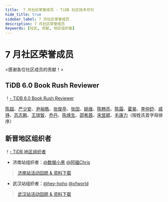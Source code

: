```yaml
---
title:  7 月社区荣誉成员 - TiDB 社区技术月刊
hide_title: true
sidebar_label: 7 月社区荣誉成员
description: 7 月社区荣誉成员
keywords: [社区, 贡献, 地区组织者]
---
```


# 7 月社区荣誉成员

<感谢各位社区成员的贡献！>

## TiDB 6.0 Book Rush Reviewer

！[- TiDB 6.0 Book Rush Reviewer](https://img2.pingcap.com/forms/4/5/453455b609b6c45991d9ef78855a5eb937f8389a.png)

[陈超](https://tidb.net/u/啦啦啦啦啦)、[严少安](https://tidb.net/u/ShawnYan)、[尹裕皓](https://tidb.net/u/g7尹裕皓)、[张俊亭](https://tidb.net/u/dba-kit)、[张田](https://tidb.net/u/数据小黑)、[姚维](https://tidb.net/u/wink)、[陈畅亮](https://tidb.net/u/听风吹雨)、[陈霜](https://tidb.net/u/crazycs520-PingCAP/answer)、[霍昊](https://tidb.net/u/sykp241095)、[李仲舒](https://tidb.net/u/lucien)、[戚铮](https://tidb.net/u/qizheng)、[苏志鹏](https://tidb.net/u/jansu-dev)、[王琦智](https://tidb.net/u/Icemap)、[乔丹](https://github.com/qqqdan)、[陈焕生](https://github.com/dbsid)、[邵希茜](https://github.com/shaoxiqian)、[宋昱颖](https://github.com/Yui-Song)、[毛康力](https://tidb.net/u/tiancaiamao)（按姓氏首字母排序）

## 新晋地区组织者

！[- TiDB 地区组织者](https://img2.pingcap.com/forms/4/c/4c1016dee74c96b934bac6c3fc3eceb3d0f0f0c0.jpeg)

- 济南站组织者：[@数据小黑](https://asktug.com/u/数据小黑/summary)  [@阿福Chris](https://asktug.com/u/阿福chris/summary)
> [济南站活动回顾 & 资料下载](https://asktug.com/t/topic/694970)

- 武汉站组织者：[@hey-hoho](https://asktug.com/u/hey-hoho/summary)  [@xfworld](https://asktug.com/u/xfworld/summary)
> [武汉站活动回顾 & 资料下载](https://asktug.com/t/topic/812829)